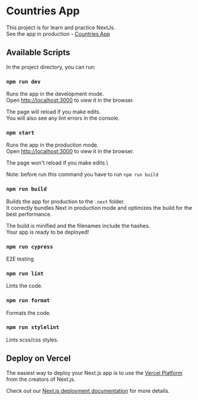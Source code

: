 # Countries App

This project is for learn and practice NextJs.\
See the app in production - [Countries App](https://countries-app-eosin.vercel.app/)

## Available Scripts

In the project directory, you can run:

### `npm run dev`

Runs the app in the development mode.\
Open [http://localhost:3000](http://localhost:3000) to view it in the browser.

The page will reload if you make edits.\
You will also see any lint errors in the console.

### `npm start`

Runs the app in the production mode.\
Open [http://localhost:3000](http://localhost:3000) to view it in the browser.

The page won't reload if you make edits.\

Note: before run this command you have to run `npm run build`

### `npm run build`

Builds the app for production to the `.next` folder.\
It correctly bundles Next in production mode and optimizes the build for the best performance.

The build is minified and the filenames include the hashes.\
Your app is ready to be deployed!

### `npm run cypress`

E2E testing

### `npm run lint`

Lints the code.

### `npm run format`

Formats the code.

### `npm run stylelint`

Lints scss/css styles.

## Deploy on Vercel

The easiest way to deploy your Next.js app is to use the [Vercel Platform](https://vercel.com/new?utm_medium=default-template&filter=next.js&utm_source=create-next-app&utm_campaign=create-next-app-readme) from the creators of Next.js.

Check out our [Next.js deployment documentation](https://nextjs.org/docs/deployment) for more details.
